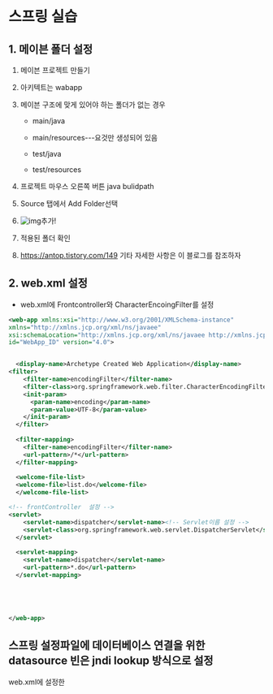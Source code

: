 # 스프링  실습

## 1. 메이븐 폴더 설정

1. 메이븐 프로젝트 만들기

2. 아키텍트는   wabapp

3. 메이븐 구조에 맞게 있어야 하는 폴더가 없는 경우

   - main/java

   - main/resources---요것만 생성되어 있음
   - test/java
   - test/resources

4.  프로젝트 마우스 오른쪽 버튼  java bulidpath  

5. Source  탭에서 Add Folder선택

6. ![img](D:\gitgithub\STUDY\javaStudy\사진\실습1)추가!

7. 적용된 폴더 확인

8. https://antop.tistory.com/149 기타 자세한 사항은 이 블로그를 참조하자

## 2. web.xml  설정

- web.xml에 Frontcontroller와 CharacterEncoingFilter를 설정

```xml
<web-app xmlns:xsi="http://www.w3.org/2001/XMLSchema-instance" 
xmlns="http://xmlns.jcp.org/xml/ns/javaee" 
xsi:schemaLocation="http://xmlns.jcp.org/xml/ns/javaee http://xmlns.jcp.org/xml/ns/javaee/web-app_4_0.xsd" 
id="WebApp_ID" version="4.0">


  <display-name>Archetype Created Web Application</display-name>
<filter>
    <filter-name>encodingFilter</filter-name>
    <filter-class>org.springframework.web.filter.CharacterEncodingFilter</filter-class>
    <init-param>
      <param-name>encoding</param-name>
      <param-value>UTF-8</param-value>
    </init-param>
  </filter>
   
  <filter-mapping>
    <filter-name>encodingFilter</filter-name>
    <url-pattern>/*</url-pattern>
  </filter-mapping>
  
  <welcome-file-list> 
  <welcome-file>list.do</welcome-file> 
  </welcome-file-list>

<!-- frontController  설정 -->
<servlet>
    <servlet-name>dispatcher</servlet-name><!-- Servlet이름 설정 -->
    <servlet-class>org.springframework.web.servlet.DispatcherServlet</servlet-class>
  </servlet>
   
  <servlet-mapping>
    <servlet-name>dispatcher</servlet-name>
    <url-pattern>*.do</url-pattern>
  </servlet-mapping>





</web-app>

```

## 스프링 설정파일에 데이터베이스 연결을 위한 datasource 빈은 jndi lookup 방식으로 설정

web.xml에 설정한 

```xml

```




